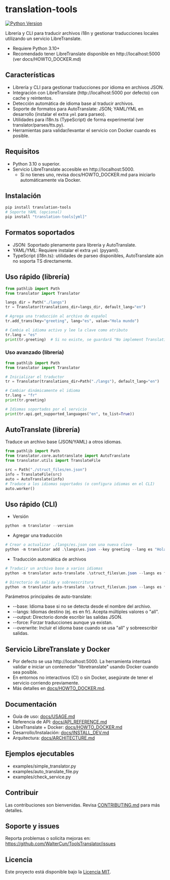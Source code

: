 # translation-tools

[![Python Version](https://img.shields.io/badge/python-3.10%2B-blue)](https://www.python.org/)

Librería y CLI para traducir archivos i18n y gestionar traducciones locales utilizando un servicio LibreTranslate.

- Requiere Python 3.10+
- Recomendado tener LibreTranslate disponible en http://localhost:5000 (ver docs/HOWTO_DOCKER.md)

## Características

- Librería y CLI para gestionar traducciones por idioma en archivos JSON.
- Integración con LibreTranslate (http://localhost:5000 por defecto) con cache y reintentos.
- Detección automática de idioma base al traducir archivos.
- Soporte de formatos para AutoTranslate: JSON; YAML/YML en desarrollo (instalar el extra `yml` para parseo).
- Utilidades para i18n.ts (TypeScript) de forma experimental (ver translator/parses/tts.py).
- Herramientas para validar/levantar el servicio con Docker cuando es posible.

## Requisitos

- Python 3.10 o superior.
- Servicio LibreTranslate accesible en http://localhost:5000.
  - Si no tienes uno, revisa docs/HOWTO_DOCKER.md para iniciarlo automáticamente vía Docker.

## Instalación

```powershell
pip install translation-tools
# Soporte YAML (opcional)
pip install "translation-tools[yml]"
```

## Formatos soportados

- JSON: Soportado plenamente para librería y AutoTranslate.
- YAML/YML: Requiere instalar el extra `yml` (pyyaml).
- TypeScript (i18n.ts): utilidades de parseo disponibles, AutoTranslate aún no soporta TS directamente.

## Uso rápido (librería)

```python
from pathlib import Path
from translator import Translator

langs_dir = Path("./langs")
tr = Translator(translations_dir=langs_dir, default_lang="en")

# Agrega una traducción al archivo de español
tr.add_trans(key="greeting", lang="es", value="Hola mundo")

# Cambia el idioma activo y lee la clave como atributo
tr.lang = "es"
print(tr.greeting)  # Si no existe, se guardará "No implement Translation" y se devolverá ese texto
```

### Uso avanzado (librería)

```python
from pathlib import Path
from translator import Translator

# Inicializar el traductor
tr = Translator(translations_dir=Path("./langs"), default_lang="en")

# Cambiar dinámicamente el idioma
tr.lang = "fr"
print(tr.greeting)

# Idiomas soportados por el servicio
print(tr.api.get_supported_languages("en", to_list=True))
```

## AutoTranslate (librería)

Traduce un archivo base (JSON/YAML) a otros idiomas.

```python
from pathlib import Path
from translator.core.autotranslate import AutoTranslate
from translator.utils import TranslateFile

src = Path("./struct_files/en.json")
info = TranslateFile(src)
auto = AutoTranslate(info)
# Traduce a los idiomas soportados (o configura idiomas en el CLI)
auto.worker()
```

## Uso rápido (CLI)

- Versión
```powershell
python -m translator --version
```

- Agregar una traducción
```powershell
# Crear o actualizar ./langs/es.json con una nueva clave
python -m translator add .\langs\es.json --key greeting --lang es "Hola mundo"
```

- Traducción automática de archivos
```powershell
# Traducir un archivo base a varios idiomas
python -m translator auto-translate .\struct_files\en.json --langs es fr

# Directorio de salida y sobreescritura
python -m translator auto-translate .\struct_files\en.json --langs es fr --output .\struct_files\output --overwrite
```

Parámetros principales de auto-translate:
- --base: Idioma base si no se detecta desde el nombre del archivo.
- --langs: Idiomas destino (ej. es en fr). Acepta múltiples valores o "all".
- --output: Directorio donde escribir las salidas JSON.
- --force: Forzar traducciones aunque ya existan.
- --overwrite: Incluir el idioma base cuando se usa "all" y sobreescribir salidas.

## Servicio LibreTranslate y Docker

- Por defecto se usa http://localhost:5000. La herramienta intentará validar e iniciar un contenedor "libretranslate" usando Docker cuando sea posible.
- En entornos no interactivos (CI) o sin Docker, asegúrate de tener el servicio corriendo previamente.
- Más detalles en [docs/HOWTO_DOCKER.md](docs/HOWTO_DOCKER.md).

## Documentación

- Guía de uso: [docs/USAGE.md](docs/USAGE.md)
- Referencia de API: [docs/API_REFERENCE.md](docs/API_REFERENCE.md)
- LibreTranslate + Docker: [docs/HOWTO_DOCKER.md](docs/HOWTO_DOCKER.md)
- Desarrollo/Instalación: [docs/INSTALL_DEV.md](docs/INSTALL_DEV.md)
- Arquitectura: [docs/ARCHITECTURE.md](docs/ARCHITECTURE.md)

## Ejemplos ejecutables

- examples/simple_translator.py
- examples/auto_translate_file.py
- examples/check_service.py

## Contribuir

Las contribuciones son bienvenidas. Revisa [CONTRIBUTING.md](CONTRIBUTING.md) para más detalles.

## Soporte y issues

Reporta problemas o solicita mejoras en: https://github.com/WalterCun/ToolsTranslator/issues

## Licencia

Este proyecto está disponible bajo la [Licencia MIT](LICENSE).